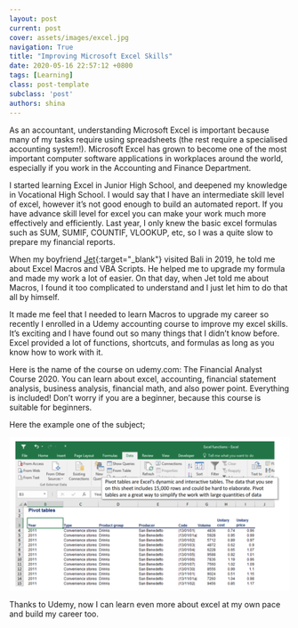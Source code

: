 ```yaml
---
layout: post
current: post
cover: assets/images/excel.jpg
navigation: True
title: "Improving Microsoft Excel Skills"
date: 2020-05-16 22:57:12 +0800
tags: [Learning]
class: post-template
subclass: 'post'
authors: shina
---
```

As an accountant, understanding Microsoft Excel is important because many of my tasks require using spreadsheets (the rest require a specialised accounting system!). Microsoft Excel has grown to become one of the most important computer software applications in workplaces around the world, especially if you work in the Accounting and Finance Department.

I started learning Excel in Junior High School, and deepened my knowledge in Vocational High School. I would say that I have an intermediate skill level of excel, however it’s not good enough to build an automated report. If you have advance skill level for excel you can make your work much more effectively and efficiently. Last year, I only knew the basic excel formulas such as SUM, SUMIF, COUNTIF, VLOOKUP, etc, so I was a quite slow to prepare my financial reports. 

When my boyfriend [Jet](https://www.jetholt.com/){:target="_blank"} visited Bali in 2019, he told me about Excel Macros and VBA Scripts. He helped me to upgrade my formula and made my work a lot of easier. On that day, when Jet told me about Macros, I found it too complicated to understand and I just let him to do that all by himself. 

It made me feel that I needed to learn Macros to upgrade my career so recently I enrolled in a Udemy accounting course to improve my excel skills. It’s exciting and I have found out so many things that I didn’t know before. Excel provided a lot of functions, shortcuts, and formulas as long as you know how to work with it.

Here is the name of the course on udemy.com: The Financial Analyst Course 2020. You can learn about excel, accounting, financial statement analysis, business analysis, financial math, and also power point. Everything is included! Don’t worry if you are a beginner, because this course is suitable for beginners. 

Here the example one of the subject; 

![Pivot Table](/assets/images/pivot.png)    
 
Thanks to Udemy, now I can learn even more about excel at my own pace and build my career too.

